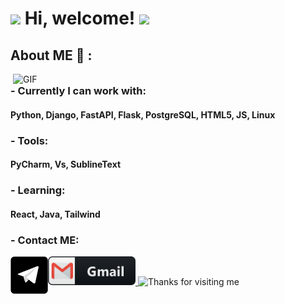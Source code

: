 # <img src="https://emojis.slackmojis.com/emojis/images/1643514525/5197/party_blob.gif?1643514525" width="30" /> Hi, welcome! <img src="https://emojis.slackmojis.com/emojis/images/1643514525/5197/party_blob.gif?1643514525" width="30" /> 

## About ME 💬 :  



<img hight="400" width="500" alt="GIF" align="right" src="https://media.tenor.com/Ut1EdX0r6soAAAAC/code-monkey-checkmate-digital.gif">
 
### **- Currently I can work with:**
 #### Python, Django, FastAPI, Flask, PostgreSQL, HTML5, JS, Linux
 ### - Tools: 
 #### PyCharm, Vs, SublineText
 ### - Learning: 
 #### React, Java, Tailwind
 ### **- Contact ME:**

<a href="dvassilec655@gmail.com">
	<img  alt="Gmail" width="140"  src="https://github.com/Danisimo0/Danisimo0/blob/main/image/gmail.png">
</a>

<a href="https://github.com/Danisimo0/Danisimo0/blob/main/image/telegram_QR.jpg">
	<img align="left" alt="Telegram" width="60" hight="100" src="https://github.com/Danisimo0/Danisimo0/blob/main/image/telegram_icon.png">
</a>
 
<img height="120" alt="Thanks for visiting me" width="100%" src="https://raw.githubusercontent.com/BrunnerLivio/brunnerlivio/master/images/marquee.svg" />
